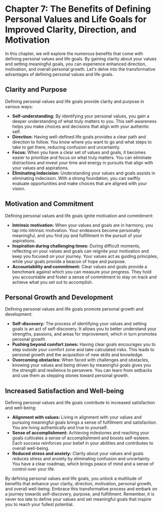 Chapter 7: The Benefits of Defining Personal Values and Life Goals for Improved Clarity, Direction, and Motivation
==================================================================================================================

In this chapter, we will explore the numerous benefits that come with defining personal values and life goals. By gaining clarity about your values and setting meaningful goals, you can experience enhanced direction, motivation, and overall personal growth. Let's delve into the transformative advantages of defining personal values and life goals.

Clarity and Purpose
-------------------

Defining personal values and life goals provide clarity and purpose in various ways:

* **Self-understanding:** By identifying your personal values, you gain a deeper understanding of what truly matters to you. This self-awareness helps you make choices and decisions that align with your authentic self.
* **Direction:** Having well-defined life goals provides a clear path and direction to follow. You know where you want to go and what steps to take to get there, reducing confusion and uncertainty.
* **Focus:** When you have a clear set of values and goals, it becomes easier to prioritize and focus on what truly matters. You can eliminate distractions and invest your time and energy in pursuits that align with your values and aspirations.
* **Eliminating indecision:** Understanding your values and goals assists in eliminating indecision. With a strong foundation, you can swiftly evaluate opportunities and make choices that are aligned with your vision.

Motivation and Commitment
-------------------------

Defining personal values and life goals ignite motivation and commitment:

* **Intrinsic motivation:** When your values and goals are in harmony, you tap into intrinsic motivation. Your endeavors become personally meaningful, and you find joy and fulfillment in the pursuit of your aspirations.
* **Inspiration during challenging times:** During difficult moments, reflecting on your values and goals can reignite your motivation and keep you focused on your journey. Your values act as guiding principles, while your goals provide a beacon of hope and purpose.
* **Accountability and commitment:** Clear values and goals provide a benchmark against which you can measure your progress. They hold you accountable and foster a sense of commitment to stay on track and achieve what you set out to accomplish.

Personal Growth and Development
-------------------------------

Defining personal values and life goals promote personal growth and development:

* **Self-discovery:** The process of identifying your values and setting goals is an act of self-discovery. It allows you to better understand your strengths, passions, and areas for improvement, which in turn promotes personal growth.
* **Pushing beyond comfort zones:** Having clear goals encourages you to step outside your comfort zone and take calculated risks. This leads to personal growth and the acquisition of new skills and knowledge.
* **Overcoming obstacles:** When faced with challenges and obstacles, knowing your values and being driven by meaningful goals gives you the strength and resilience to persevere. You can learn from setbacks and use them as stepping stones toward personal growth.

Increased Satisfaction and Well-being
-------------------------------------

Defining personal values and life goals contribute to increased satisfaction and well-being:

* **Alignment with values:** Living in alignment with your values and pursuing meaningful goals brings a sense of fulfillment and satisfaction. You are living authentically and true to yourself.
* **Sense of accomplishment:** Achieving milestones and reaching your goals cultivates a sense of accomplishment and boosts self-esteem. Each success reinforces your belief in your abilities and contributes to overall well-being.
* **Reduced stress and anxiety:** Clarity about your values and goals reduces stress and anxiety by eliminating confusion and uncertainty. You have a clear roadmap, which brings peace of mind and a sense of control over your life.

By defining personal values and life goals, you unlock a multitude of benefits that enhance your clarity, direction, motivation, personal growth, and overall well-being. Embrace this transformative process and embark on a journey towards self-discovery, purpose, and fulfillment. Remember, it is never too late to define your values and set meaningful goals that inspire you to reach your fullest potential.
